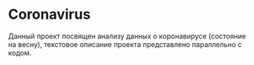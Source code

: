 # Coronavirus
Данный проект посвящен анализу данных о коронавирусе (состояние на весну), текстовое описание проекта представлено параллельно с кодом.
